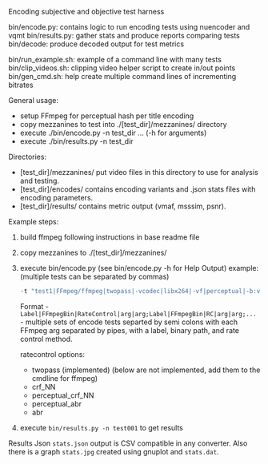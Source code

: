 Encoding subjective and objective test harness

bin/encode.py: contains logic to run encoding tests using nuencoder and vqmt
bin/results.py: gather stats and produce reports comparing tests
bin/decode: produce decoded output for test metrics

bin/run_example.sh: example of a command line with many tests
bin/clip_videos.sh: clipping video helper script to create in/out points
bin/gen_cmd.sh: help create multiple command lines of incrementing bitrates

General usage:
- setup FFmpeg for perceptual hash per title encoding
- copy mezzanines to test into ./[test_dir]/mezzanines/ directory
- execute ./bin/encode.py -n test_dir ... (-h for arguments)
- execute ./bin/results.py -n test_dir

Directories:
* [test_dir]/mezzanines/   put video files in this directory to use for analysis and testing.
* [test_dir]/encodes/      contains encoding variants and .json stats files with
                            encoding parameters.
* [test_dir]/results/      contains metric output (vmaf, msssim, psnr).

Example steps:
1. build ffmpeg following instructions in base readme file
2. copy mezzanines to ./[test_dir]/mezzanines/
3. execute bin/encode.py (see bin/encode.py -h  for Help Output)
    example: (multiple tests can be separated by commas)
    
   ```'bin/encode.py -m psnr,vmaf -n test001 -p 4 \   
   -t "test1|FFmpeg/ffmpeg|twopass|-vcodec|libx264|-vf|perceptual|-b:v|4000k|-maxrate:v|4000k|-bufsize|6000k" -d -o'
   ```
        
    Format - ```Label|FFmpegBin|RateControl|arg|arg;Label|FFmpegBin|RC|arg|arg;...```
        - multiple sets of encode tests separted by semi colons with each FFmpeg
        arg separated by pipes, with a label, binary path, and rate control method.
    
    ratecontrol options:
    - twopass (implemented)
    (below are not implemented, add them to the cmdline for ffmpeg)
    - crf_NN
    - perceptual_crf_NN
    - perceptual_abr
    - abr
    
4. execute ```bin/results.py -n test001``` to get results

Results Json ```stats.json``` output is CSV compatible in any converter.
Also there is a graph ```stats.jpg``` created using gnuplot and ```stats.dat```.

